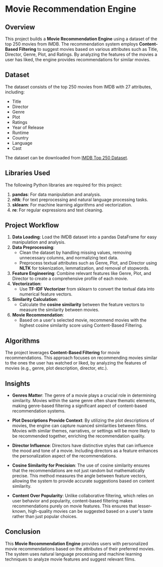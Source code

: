 # Movie Recommendation Engine

## Overview
This project builds a **Movie Recommendation Engine** using a dataset of the top 250 movies from IMDB. The recommendation system employs **Content-Based Filtering** to suggest movies based on various attributes such as Title, Director, Genre, Plot, and Ratings. By analyzing the features of the movies a user has liked, the engine provides recommendations for similar movies.

## Dataset
The dataset consists of the top 250 movies from IMDB with 27 attributes, including:
- Title
- Director
- Genre
- Plot
- Ratings
- Year of Release
- Runtime
- Country
- Language
- Cast

The dataset can be downloaded from [IMDB Top 250 Dataset](https://data.world/studentoflife/imdb-top-250-lists-and-5000-or-so-data-records).

## Libraries Used
The following Python libraries are required for this project:
1. **pandas**: For data manipulation and analysis.
2. **nltk**: For text preprocessing and natural language processing tasks.
3. **sklearn**: For machine learning algorithms and vectorization.
4. **re**: For regular expressions and text cleaning.

## Project Workflow
1. **Data Loading**: Load the IMDB dataset into a pandas DataFrame for easy manipulation and analysis.
2. **Data Preprocessing**:
   - Clean the dataset by handling missing values, removing unnecessary columns, and normalizing text data.
   - Preprocess textual attributes such as Genre, Plot, and Director using **NLTK** for tokenization, lemmatization, and removal of stopwords.
3. **Feature Engineering**: Combine relevant features like Genre, Plot, and Director to create a comprehensive profile of each movie.
4. **Vectorization**:
   - Use **TF-IDF Vectorizer** from sklearn to convert the textual data into numerical feature vectors.
5. **Similarity Calculation**:
   - Calculate the **cosine similarity** between the feature vectors to measure the similarity between movies.
6. **Movie Recommendation**:
   - Based on a user's selected movie, recommend movies with the highest cosine similarity score using Content-Based Filtering.

## Algorithms
The project leverages **Content-Based Filtering** for movie recommendations. This approach focuses on recommending movies similar to the ones the user has watched or liked, by analyzing the features of movies (e.g., genre, plot description, director, etc.).

## Insights
- **Genres Matter**: The genre of a movie plays a crucial role in determining similarity. Movies within the same genre often share thematic elements, making genre-based filtering a significant aspect of content-based recommendation systems.
  
- **Plot Descriptions Provide Context**: By utilizing the plot descriptions of movies, the engine can capture nuanced similarities between films. Movies with similar themes, narratives, or settings will be more likely to be recommended together, enriching the recommendation quality.
  
- **Director Influence**: Directors have distinctive styles that can influence the mood and tone of a movie. Including directors as a feature enhances the personalization aspect of the recommendations.

- **Cosine Similarity for Precision**: The use of cosine similarity ensures that the recommendations are not just random but mathematically precise. This method measures the angle between feature vectors, allowing the system to provide accurate suggestions based on content similarity.

- **Content Over Popularity**: Unlike collaborative filtering, which relies on user behavior and popularity, content-based filtering makes recommendations purely on movie features. This ensures that lesser-known, high-quality movies can be suggested based on a user's taste rather than just popular choices.


## Conclusion
This **Movie Recommendation Engine** provides users with personalized movie recommendations based on the attributes of their preferred movies. The system uses natural language processing and machine learning techniques to analyze movie features and suggest relevant films.